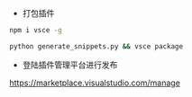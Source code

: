 - 打包插件

```bash
npm i vsce -g

python generate_snippets.py && vsce package
```

- 登陆插件管理平台进行发布

https://marketplace.visualstudio.com/manage
